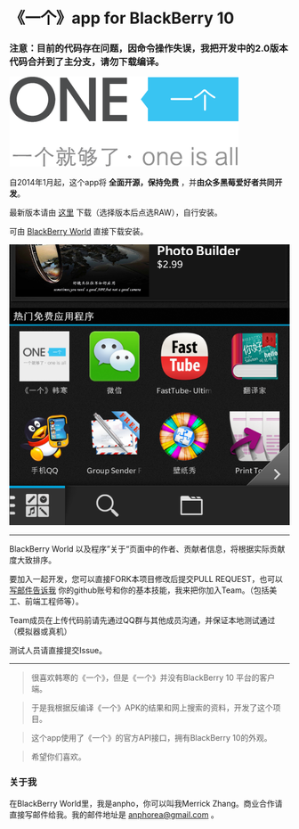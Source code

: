 《一个》app for BlackBerry 10
====

### 注意：目前的代码存在问题，因命令操作失误，我把开发中的2.0版本代码合并到了主分支，请勿下载编译。

<img src="https://github.com/anpho/one/raw/master/src/www/img/welcome.png" />

自2014年1月起，这个app将 **全面开源，保持免费** ，并**由众多黑莓爱好者共同开发**。

最新版本请由 [这里](https://github.com/anpho/one/tree/master/dist) 下载（选择版本后点选RAW），自行安装。

可由 [BlackBerry World](https://appworld.blackberry.com/webstore/content/45960893) 直接下载安装。

<img src="https://github.com/anpho/one/raw/master/screenshot/RANK20140121.png"/>

<hr>

BlackBerry World 以及程序”关于“页面中的作者、贡献者信息，将根据实际贡献度大致排序。

要加入一起开发，您可以直接FORK本项目修改后提交PULL REQUEST，也可以[写邮件告诉我](anphorea@gmail.com) 你的github账号和你的基本技能，我来把你加入Team。（包括美工、前端工程师等）。

Team成员在上传代码前请先通过QQ群与其他成员沟通，并保证本地测试通过（模拟器或真机）

测试人员请直接提交Issue。

<hr>

>很喜欢韩寒的《一个》，但是《一个》并没有BlackBerry 10 平台的客户端。

>于是我根据反编译《一个》APK的结果和网上搜索的资料，开发了这个项目。

>这个app使用了《一个》的官方API接口，拥有BlackBerry 10的外观。

>希望你们喜欢。


### 关于我

在BlackBerry World里，我是anpho，你可以叫我Merrick Zhang。商业合作请直接写邮件给我。我的邮件地址是 [anphorea@gmail.com](anphorea@gmail.com) 。
